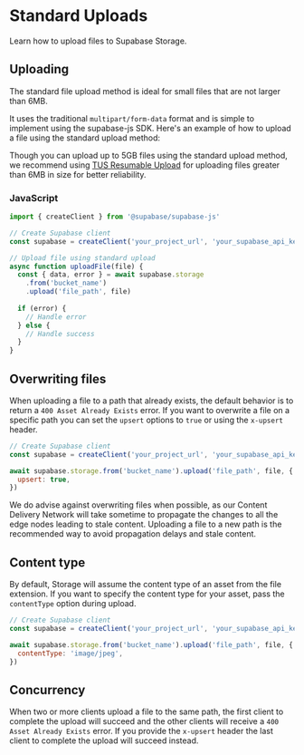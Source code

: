 # Standard Uploads

Learn how to upload files to Supabase Storage.

## Uploading

The standard file upload method is ideal for small files that are not larger than 6MB.

It uses the traditional `multipart/form-data` format and is simple to implement using the supabase-js SDK. Here's an example of how to upload a file using the standard upload method:

Though you can upload up to 5GB files using the standard upload method, we recommend using [TUS Resumable Upload](https://supabase.com/docs/guides/storage/uploads/resumable-uploads) for uploading files greater than 6MB in size for better reliability.

### JavaScript

```javascript
import { createClient } from '@supabase/supabase-js'

// Create Supabase client
const supabase = createClient('your_project_url', 'your_supabase_api_key')

// Upload file using standard upload
async function uploadFile(file) {
  const { data, error } = await supabase.storage
    .from('bucket_name')
    .upload('file_path', file)
  
  if (error) {
    // Handle error
  } else {
    // Handle success
  }
}
```

## Overwriting files

When uploading a file to a path that already exists, the default behavior is to return a `400 Asset Already Exists` error.
If you want to overwrite a file on a specific path you can set the `upsert` options to `true` or using the `x-upsert` header.

```javascript
// Create Supabase client
const supabase = createClient('your_project_url', 'your_supabase_api_key')

await supabase.storage.from('bucket_name').upload('file_path', file, {
  upsert: true,
})
```

We do advise against overwriting files when possible, as our Content Delivery Network will take sometime to propagate the changes to all the edge nodes leading to stale content.
Uploading a file to a new path is the recommended way to avoid propagation delays and stale content.

## Content type

By default, Storage will assume the content type of an asset from the file extension. If you want to specify the content type for your asset, pass the `contentType` option during upload.

```javascript
// Create Supabase client
const supabase = createClient('your_project_url', 'your_supabase_api_key')

await supabase.storage.from('bucket_name').upload('file_path', file, {
  contentType: 'image/jpeg',
})
```

## Concurrency

When two or more clients upload a file to the same path, the first client to complete the upload will succeed and the other clients will receive a `400 Asset Already Exists` error.
If you provide the `x-upsert` header the last client to complete the upload will succeed instead.

